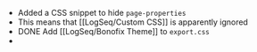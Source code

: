 ---
---

- Added a CSS snippet to hide `page-properties`
- This means that [[LogSeq/Custom CSS]] is apparently ignored
- DONE Add [[LogSeq/Bonofix Theme]] to `export.css`
-